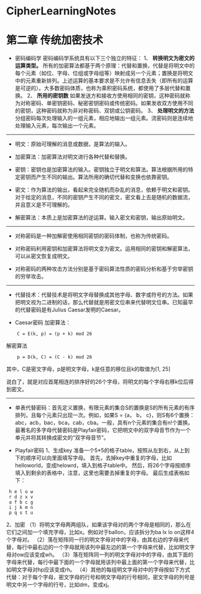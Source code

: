 # CipherLearningNotes

# 第二章 传统加密技术

* 密码编码学
密码编码学系统具有以下三个独立的特征：
1、 **转换明文为密文的运算类型。** 所有的加密算法都基于两个原理：代替和置换，代替是将明文中的每个元素（如位、字母、位组或字母组等）映射成另一个元素；置换是将明文中的元素重新排列。上述运算的基本要求是不允许有信息丢失（即所有的运算是可逆的）。大多数密码体质，也称为乘积密码系统，都使用了多层代替和置换。
2、 **所用的密钥数** 如果发送方和接收方使用相同的密钥，这种密码就称为对称密码、单密钥密码、秘密密钥密码或传统密码。如果发收双方使用不同的密钥，这种密码就称为非对称密码、双钥或公钥密码。
3、 **处理明文的方法** 分组密码每次处理输入的一组元素，相应地输出一组元素。流密码则是连续地处理输入元素，每次输出一个元素。

---
* 明文：原始可理解的消息或数据，是算法的输入。

* 加密算法：加密算法对明文进行各种代替和替换。

* 密钥：密钥也是加密算法的输入。密钥独立于明文和算法。算法根据所用的特定密钥而产生不同的输出。算法所用的确切代替和变换也依靠密钥。

* 密文：作为算法的输出，看起来完全随机而杂乱的消息，依赖于明文和密钥。对于给定的消息，不同的密钥产生不同的密文，密文看上去是随机的数据流，并且意义是不可理解的。

* 解密算法：本质上是加密算法的逆运算。输入密文和密钥，输出原始明文。

---
* 对称密码是一种加解密使用相同密钥的密码体制，也称为传统密码。

* 对称密码利用密钥和加密算法将明文变为密文。运用相同的密钥和解密算法，可以从密文恢复成明文。

* 对称密码的两种攻击方法分别是基于密码算法性质的密码分析和基于穷举密钥的穷举攻击。

---
* 代替技术：代替技术是将明文字母替换成其他字母、数字或符号的方法。如果把明文视为二进制的话，那么代替就是用密文位串来代替明文位串。已知最早的代替密码是有Julius Caesar发明的Caesar。

* Caesar密码
加密算法：
```
    C = E(k, p) = (p + k) mod 26
```
解密算法
```
    p = D(k, C) = (C - k) mod 26
```

其中，C是密文字母，p是明文字母，k是任意的移位且k的取值为[1, 25]

说白了，就是对应首尾相连的排序好的26个字母，将明文的每个字母右移k位后得到密文。

---
* 单表代替密码：首先定义置换，有限元素的集合S的置换是S的所有元素的有序排列，且每个元素只出现一次。例如，如果S = {a， b， c}，则S有6个置换：abc，acb，bac，bca，cab，cba。一般，具有n个元素的集合有n!个置换。最著名的多字母代替密码是Playfair密码，它把明文中的双字母音节作为一个单元并将其转换成密文的“双字母音节”。

* Playfair密码
1、生成key
准备一个5*5的格子table，按照从左到右，从上到下的顺序可以向里面填写字母。
首先，去掉key中重复的字母，比如helloworld，变成helowrd，填入到格子table中。
然后，将26个字母按顺序填入到剩余的表格中，注意，这里也需要去掉重复的字母。
最后生成表格如下：
```
 h e l o w 
 r d z x v 
 a f b c g 
 i j k m n 
 p q s t u
 ```
 2、加密
 （1）将明文字母两两组队，如果该字母对的两个字母是相同的，那么在它们之间加一个填充字母，比如x。例如对于ballon，应该拆分为ba lx lo on这样4个字母对。
 （2）落在矩阵同一行的明文字母对中的字母，由其右边的字母来代替，每行中最右边的一个字母就用该列中最左边的第一个字母来代替，比如明文字母对ow应该变成wh。
 （3）落在矩阵同一列的明文字母对中的字母，由其下面的字母来代替，每行中最下面的一个字母就用该列中最上面的第一个字母来代替，比如明文字母对hp应该变成rh。
 （4）其他的每组明文字母对中的字母按如下方式代替：对于每个字母，密文字母的行号和明文字母的行号相同，密文字母的列号是明文中另一个字母的行号，比如dm，变成xj。
